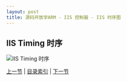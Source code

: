 ```yaml
---
layout: post
title: 源码开放学ARM - IIS 控制器 - IIS 时序图
---
```


## IIS Timing 时序
	
	
![IIS Timing 时序](http://img.dnbcw.info/20101110/oyro2422821.png)



[上一节](ch14-2.html)  |  [目录索引](../index.html)  |  [下一节](chp14-4.html)
